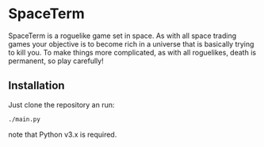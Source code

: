 # SpaceTerm

SpaceTerm is a roguelike game set in space. As with all space trading games your objective is to become rich in a universe that is basically trying to kill you. To make things more complicated, as with all roguelikes, death is permanent, so play carefully!

## Installation

Just clone the repository an run:

```bash
./main.py
```

note that Python v3.x is required.